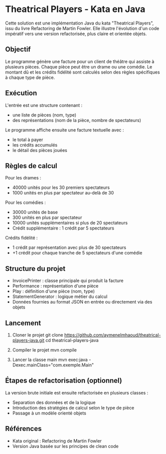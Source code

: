 # Theatrical Players - Kata en Java

Cette solution est une implémentation Java du kata "Theatrical Players", issu du livre Refactoring de Martin Fowler. Elle illustre l'évolution d'un code impératif vers une version refactorisée, plus claire et orientée objets.

## Objectif

Le programme génère une facture pour un client de théâtre qui assiste à plusieurs pièces. Chaque pièce peut être un drame ou une comédie. Le montant dû et les crédits fidélité sont calculés selon des règles spécifiques à chaque type de pièce.

## Exécution

L'entrée est une structure contenant :

- une liste de pièces (nom, type)
- des représentations (nom de la pièce, nombre de spectateurs)

Le programme affiche ensuite une facture textuelle avec :

- le total à payer
- les crédits accumulés
- le détail des pièces jouées

## Règles de calcul

Pour les drames :

- 40000 unités pour les 30 premiers spectateurs
- 1000 unités en plus par spectateur au-delà de 30

Pour les comédies :

- 30000 unités de base
- 300 unités en plus par spectateur
- 10000 unités supplémentaires si plus de 20 spectateurs
- Crédit supplémentaire : 1 crédit par 5 spectateurs

Crédits fidélité :

- 1 crédit par représentation avec plus de 30 spectateurs
- +1 crédit pour chaque tranche de 5 spectateurs d'une comédie

## Structure du projet

- InvoicePrinter : classe principale qui produit la facture
- Performance : représentation d'une pièce
- Play : définition d'une pièce (nom, type)
- StatementGenerator : logique métier du calcul
- Données fournies au format JSON en entrée ou directement via des objets

## Lancement

1. Cloner le projet
   git clone https://github.com/aymenelmhaoud/theatrical-players-java.git
   cd theatrical-players-java

2. Compiler le projet
   mvn compile

3. Lancer la classe main
   mvn exec:java -Dexec.mainClass="com.exemple.Main"

## Étapes de refactorisation (optionnel)

La version brute initiale est ensuite refactorisée en plusieurs classes :

- Separation des données et de la logique
- Introduction des stratégies de calcul selon le type de pièce
- Passage à un modèle orienté objets

## Références

- Kata original : Refactoring de Martin Fowler
- Version Java basée sur les principes de clean code

